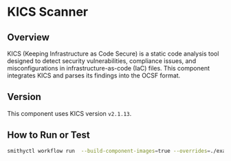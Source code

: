 # KICS Scanner

## Overview

KICS (Keeping Infrastructure as Code Secure) is a static code analysis tool designed to detect security vulnerabilities, compliance issues, and misconfigurations in infrastructure-as-code (IaC) files. This component integrates KICS and parses its findings into the OCSF format.

## Version

This component uses KICS version `v2.1.13`.

## How to Run or Test

```bash
smithyctl workflow run  --build-component-images=true --overrides=./examples/kics/overrides.yaml ./examples/kics/workflow.yaml
```
